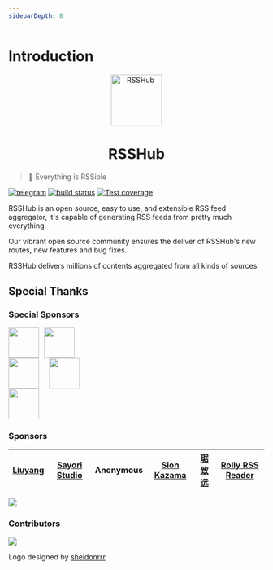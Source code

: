 ```yaml
---
sidebarDepth: 0
---
```


# Introduction

<p align="center" class="logo-img">
    <img src="/logo.png" alt="RSSHub" width="100">
</p>
<h1 align="center" class="logo-text">RSSHub</h1>

> 🍰 Everything is RSSible

[![telegram](https://img.shields.io/badge/chat-telegram-brightgreen.svg?style=flat-square)](https://t.me/rsshub)
[![build status](https://img.shields.io/travis/DIYgod/RSSHub/master.svg?style=flat-square)](https://travis-ci.org/DIYgod/RSSHub)
[![Test coverage](https://img.shields.io/codecov/c/github/DIYgod/RSSHub.svg?style=flat-square)](https://codecov.io/github/DIYgod/RSSHub?branch=master)

RSSHub is an open source, easy to use, and extensible RSS feed aggregator, it's capable of generating RSS feeds from pretty much everything.

Our vibrant open source community ensures the deliver of RSSHub's new routes, new features and bug fixes.

RSSHub delivers millions of contents aggregated from all kinds of sources.

## Special Thanks

### Special Sponsors

<a href="https://rixcloud.app/rsshub" target="_blank"><img height="60px" src="https://i.imgur.com/TrgP3S1.png"></a><a href="https://kzfeed.com/?from=rsshub" target="_blank" style="margin-left: 10px;"><img height="60px" src="https://i.imgur.com/YjqwaKE.png"></a>
<br>
<a href="https://angelia.codeeer.com" target="_blank" style="margin-top: 15px;"><img height="60px" src="https://i.imgur.com/oQf2WJl.png"></a><a href="https://mianbaoduo.com" target="_blank" style="margin-top: 15px; margin-left: 20px;"><img height="60px" src="https://cn-south-17-rsshub-16857749.oss.dogecdn.com/mianbaoduo.jpg"></a>
<br>
<a href="https://lizhi.io/store" target="_blank" style="margin-top: 15px;"><img height="60px" src="https://i.imgur.com/1u6jJ6L.jpg"></a>

### Sponsors

| [Liuyang](https://github.com/lingllting) | [Sayori Studio](https://t.me/SayoriStudio) | Anonymous | [Sion Kazama](https://blog.sion.moe) | [琚致远](https://www.shaoyaoju.org/) | [Rolly RSS Reader](https://www.coolapk.com/apk/239500) |
| :--------------------------------------: | :----------------------------------------: | :-------: | :----------------------------------: | :----------------------------------: | :----------------------------------------------------: |


[![](https://opencollective.com/static/images/become_sponsor.svg)](/en/support/)

### Contributors

[![](https://opencollective.com/RSSHub/contributors.svg?width=740)](https://github.com/DIYgod/RSSHub/graphs/contributors)

Logo designed by [sheldonrrr](https://dribbble.com/sheldonrrr)
